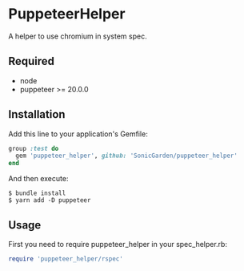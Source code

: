 # PuppeteerHelper

A helper to use chromium in system spec.

## Required

- node
- puppeteer >= 20.0.0

## Installation

Add this line to your application's Gemfile:

```ruby
group :test do
  gem 'puppeteer_helper', github: 'SonicGarden/puppeteer_helper'
end
```

And then execute:

```
$ bundle install
$ yarn add -D puppeteer
```

## Usage

First you need to require puppeteer_helper in your spec_helper.rb:

```ruby
require 'puppeteer_helper/rspec'
```
